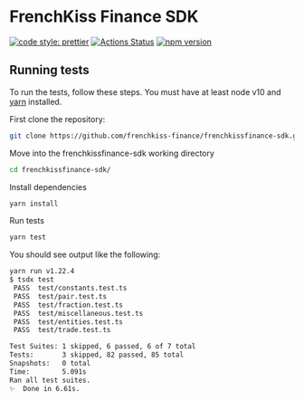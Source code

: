 # FrenchKiss Finance SDK

[![code style: prettier](https://img.shields.io/badge/code_style-prettier-ff69b4.svg?style=flat-square)](https://github.com/prettier/prettier)
[![Actions Status](https://github.com/frenchkiss-finance/frenchkissfinance-sdk/workflows/CI/badge.svg)](https://github.com/frenchkiss-finance/frenchkissfinance-sdk)
[![npm version](https://img.shields.io/npm/v/@frenchkiss-libs/sdk/latest.svg)](https://www.npmjs.com/package/@frenchkissfinance-libs/sdk/v/latest)

## Running tests

To run the tests, follow these steps. You must have at least node v10 and [yarn](https://yarnpkg.com/) installed.

First clone the repository:

```sh
git clone https://github.com/frenchkiss-finance/frenchkissfinance-sdk.git
```

Move into the frenchkissfinance-sdk working directory

```sh
cd frenchkissfinance-sdk/
```

Install dependencies

```sh
yarn install
```

Run tests

```sh
yarn test
```

You should see output like the following:

```sh
yarn run v1.22.4
$ tsdx test
 PASS  test/constants.test.ts
 PASS  test/pair.test.ts
 PASS  test/fraction.test.ts
 PASS  test/miscellaneous.test.ts
 PASS  test/entities.test.ts
 PASS  test/trade.test.ts

Test Suites: 1 skipped, 6 passed, 6 of 7 total
Tests:       3 skipped, 82 passed, 85 total
Snapshots:   0 total
Time:        5.091s
Ran all test suites.
✨  Done in 6.61s.
```
